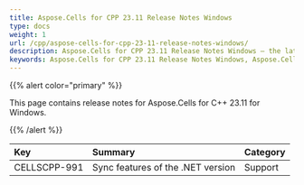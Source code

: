 ```yaml
---
title: Aspose.Cells for CPP 23.11 Release Notes Windows
type: docs
weight: 1
url: /cpp/aspose-cells-for-cpp-23-11-release-notes-windows/
description: Aspose.Cells for CPP 23.11 Release Notes Windows – the latest enhancements, new features, and fixes.
keywords: Aspose.Cells for CPP 23.11 Release Notes Windows, Aspose.Cells for CPP 23.11 Windows updates and fixes
---
```


{{% alert color="primary" %}}

This page contains release notes for Aspose.Cells for C++ 23.11 for Windows.

{{% /alert %}}

|**Key**|**Summary**|**Category**|
| :- | :- | :- |
|CELLSCPP-991|Sync features of the .NET version|Support